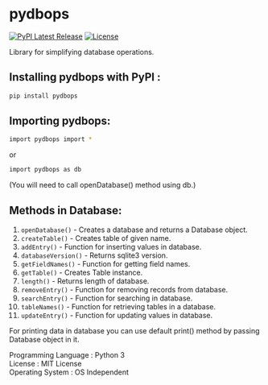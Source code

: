 # pydbops
[![PyPI Latest Release](https://img.shields.io/pypi/v/pydbops.svg)](https://pypi.org/project/pydbops/)
[![License](https://img.shields.io/pypi/l/pydbops.svg)](https://github.com/NotShrirang/pydbops/blob/main/LICENSE)

Library for simplifying database operations.
<br>

## Installing pydbops with PyPI :

```sh
pip install pydbops
```

## Importing pydbops:

```sh
import pydbops import *
```
or
```sh
import pydbops as db
```
(You will need to call openDatabase() method using db.)

## Methods in Database:
1. <code>openDatabase()</code> - Creates a database and returns a Database object.
2. <code>createTable()</code> - Creates table of given name.
3. <code>addEntry()</code> - Function for inserting values in database.
4. <code>databaseVersion()</code> - Returns sqlite3 version.
5. <code>getFieldNames()</code> - Function for getting field names.
6. <code>getTable()</code> - Creates Table instance.
7. <code>length()</code> - Returns length of database.
7. <code>removeEntry()</code> - Function for removing records from database.
8. <code>searchEntry()</code> - Function for searching in database.
9. <code>tableNames()</code> - Function for retrieving tables in a database.
10. <code>updateEntry()</code> - Function for updating values in database.

For printing data in database you can use default print() method by passing Database object in it.

Programming Language : Python 3
<br>
License : MIT License
<br>
Operating System : OS Independent
